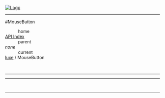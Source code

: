 
[![Logo](../../images/logo.png)](../../index.html)

---

#MouseButton


&emsp;&emsp;&emsp;home   
[API Index](../../api/index.html#luxe)   
&emsp;&emsp;&emsp;parent    
_none_   
&emsp;&emsp;&emsp;current    
[luxe](./) / MouseButton

<br/>

---




---



&nbsp;
&nbsp;
&nbsp;

---  


&nbsp;   
&nbsp;   